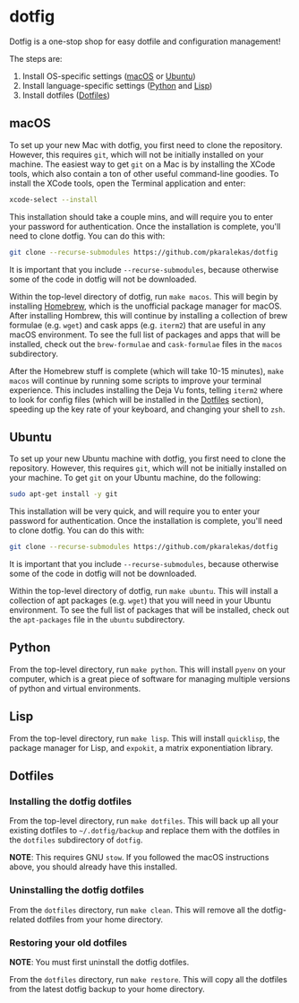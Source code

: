 # dotfig

Dotfig is a one-stop shop for easy dotfile and configuration
management!

The steps are:
1. Install OS-specific settings ([macOS](#macos) or [Ubuntu](#ubuntu))
2. Install language-specific settings ([Python](#python) and [Lisp](#lisp))
3. Install dotfiles ([Dotfiles](#dotfiles))

## macOS

To set up your new Mac with dotfig, you first need to clone
the repository. However, this requires `git`, which will not
be initially installed on your machine. The easiest way to get
`git` on a Mac is by installing the XCode tools, which also
contain a ton of other useful command-line goodies. To install
the XCode tools, open the Terminal application and enter:

```bash
xcode-select --install
```

This installation should take a couple mins, and will require
you to enter your password for authentication. Once the
installation is complete, you'll need to clone dotfig. You
can do this with:

```bash
git clone --recurse-submodules https://github.com/pkaralekas/dotfig
```

It is important that you include `--recurse-submodules`, because
otherwise some of the code in dotfig will not be downloaded.

Within the top-level directory of dotfig, run `make macos`.
This will begin by installing [Homebrew](https://brew.sh/),
which is the unofficial package manager for macOS. After
installing Hombrew, this will continue by installing
a collection of brew formulae (e.g. `wget`) and cask apps
(e.g. `iterm2`) that are useful in any macOS environment.
To see the full list of packages and apps that will be
installed, check out the `brew-formulae` and `cask-formulae`
files in the `macos` subdirectory.

After the Homebrew stuff is complete (which will take 10-15
minutes), `make macos` will continue by running some scripts
to improve your terminal experience. This includes installing
the Deja Vu fonts, telling `iterm2` where to look for config
files (which will be installed in the [Dotfiles](#dotfiles)
section), speeding up the key rate of your keyboard, and
changing your shell to `zsh`.

## Ubuntu

To set up your new Ubuntu machine with dotfig, you first need
to clone the repository. However, this requires `git`, which
will not be initially installed on your machine. To get `git`
on your Ubuntu machine, do the following:

```bash
sudo apt-get install -y git
```

This installation will be very quick, and will require you
to enter your password for authentication. Once the
installation is complete, you'll need to clone dotfig. You
can do this with:

```bash
git clone --recurse-submodules https://github.com/pkaralekas/dotfig
```

It is important that you include `--recurse-submodules`, because
otherwise some of the code in dotfig will not be downloaded.

Within the top-level directory of dotfig, run `make ubuntu`.
This will install a collection of apt packages (e.g. `wget`)
that you will need in your Ubuntu environment. To see the
full list of packages that will be installed, check out the
`apt-packages` file in the `ubuntu` subdirectory.

## Python

From the top-level directory, run `make python`. This will
install `pyenv` on your computer, which is a great piece of
software for managing multiple versions of python and
virtual environments.

## Lisp

From the top-level directory, run `make lisp`. This will
install `quicklisp`, the package manager for Lisp, and
`expokit`, a matrix exponentiation library.

## Dotfiles

### Installing the dotfig dotfiles

From the top-level directory, run `make dotfiles`. This will
back up all your existing dotfiles to `~/.dotfig/backup` and
replace them with the dotfiles in the `dotfiles` subdirectory
of `dotfig`.

**NOTE**: This requires GNU `stow`. If you followed the macOS
instructions above, you should already have this installed.

### Uninstalling the dotfig dotfiles

From the `dotfiles` directory, run `make clean`. This will
remove all the dotfig-related dotfiles from your home
directory.

### Restoring your old dotfiles

**NOTE**: You must first uninstall the dotfig dotfiles.

From the `dotfiles` directory, run `make restore`. This will
copy all the dotfiles from the latest dotfig backup to your
home directory.
